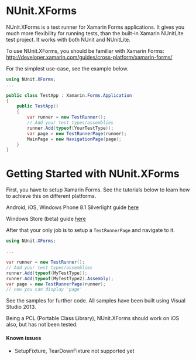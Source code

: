 # NUnit.XForms

NUnit.XForms is a test runner for Xamarin Forms applications. It gives you much more flexibility for running tests, than the built-in Xamarin NUnitLite test project. It works with both NUnit and NUnitLite.

To use NUnit.XForms, you should be familiar with Xamarin Forms: http://developer.xamarin.com/guides/cross-platform/xamarin-forms/

For the simplest use-case, see the example below.

```csharp
using NUnit.XForms;
...

public class TestApp : Xamarin.Forms.Application
{
	public TestApp()
	{
		var runner = new TestRunner();
		// Add your test types/assemblies
		runner.Add(typeof(YourTestType));
		var page = new TestRunnerPage(runner);
		MainPage = new NavigationPage(page);
	}
}
```
# Getting Started with NUnit.XForms

First, you have to setup Xamarin Forms. See the tutorials below to learn how to achieve this on different platforms.

Android, iOS, Windows Phone 8.1 Silverlight guide [here](http://developer.xamarin.com/guides/cross-platform/xamarin-forms/introduction-to-xamarin-forms/)

Windows Store (beta) guide [here](http://developer.xamarin.com/guides/cross-platform/xamarin-forms/windows/)

After that your only job is to setup a ```TestRunnerPage``` and navigate to it.

```csharp
using NUnit.XForms;

...

var runner = new TestRunner();
// Add your test types/assemblies
runner.Add(typeof(MyTestType));
runner.Add(typeof(MyTestType2).Assembly);
var page = new TestRunnerPage(runner);
// now you can display 'page'
```

See the samples for further code. All samples have been built using Visual Studio 2013.

Being a PCL (Portable Class Library), NUnit.XForms should work on iOS also, but has not been tested. 

#### Known issues
* SetupFixture, TearDownFixture not supported yet

